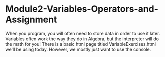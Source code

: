 # Module2-Variables-Operators-and-Assignment

When you program, you will often need to store data in order to use it later. Variables often work the way they do in Algebra, but the interpreter will do the math for you! There is a basic html page titled VariableExercises.html we'll be using today. However, we mostly just want to use the console.

